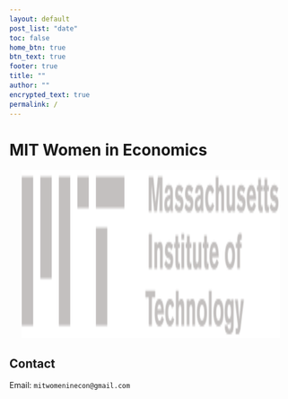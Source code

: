 ```yaml
---
layout: default
post_list: "date"
toc: false
home_btn: true
btn_text: true
footer: true
title: ""
author: ""
encrypted_text: true
permalink: /
---
```


# MIT Women in Economics

<p align="center">
  <img width="460" height="300" src="./photos/mitlogo.svg">
</p>

## Contact
Email: `mitwomeninecon@gmail.com`


